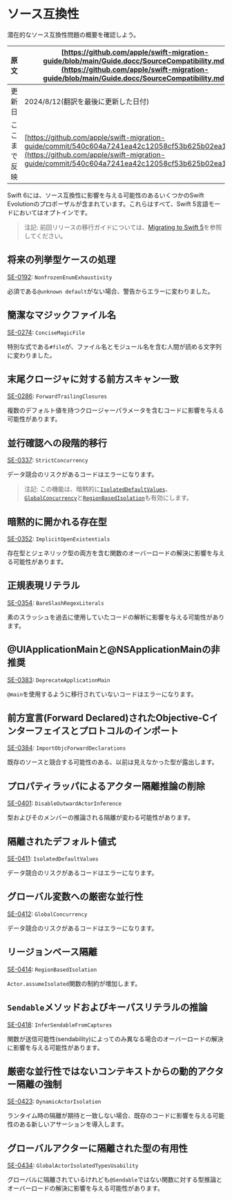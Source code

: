 # ソース互換性

潜在的なソース互換性問題の概要を確認しよう。

|原文|[https://github.com/apple/swift-migration-guide/blob/main/Guide.docc/SourceCompatibility.md](https://github.com/apple/swift-migration-guide/blob/main/Guide.docc/SourceCompatibility.md)|
|---|---|
|更新日|2024/8/12(翻訳を最後に更新した日付)|
|ここまで反映|[https://github.com/apple/swift-migration-guide/commit/540c604a7241ea42c12058cf53b625b02ea1a7ce](https://github.com/apple/swift-migration-guide/commit/540c604a7241ea42c12058cf53b625b02ea1a7ce)|

Swift 6には、ソース互換性に影響を与える可能性のあるいくつかのSwift Evolutionのプロポーザルが含まれています。これらはすべて、Swift 5言語モードにおいてはオプトインです。

> 注記: 前回リリースの移行ガイドについては、[Migrating to Swift 5][swift5]を参照してください。

[swift5]: https://www.swift.org/migration-guide-swift5/

## 将来の列挙型ケースの処理

[SE-0192][]: `NonfrozenEnumExhaustivity`

必須である`@unknown default`がない場合、警告からエラーに変わりました。

[SE-0192]: https://github.com/swiftlang/swift-evolution/blob/main/proposals/0192-non-exhaustive-enums.md

## 簡潔なマジックファイル名

[SE-0274][]: `ConciseMagicFile`

特別な式である`#file`が、ファイル名とモジュール名を含む人間が読める文字列に変わりました。

[SE-0274]: https://github.com/swiftlang/swift-evolution/blob/main/proposals/0274-magic-file.md

## 末尾クロージャに対する前方スキャン一致

[SE-0286][]: `ForwardTrailingClosures`

複数のデフォルト値を持つクロージャーパラメータを含むコードに影響を与える可能性があります。

[SE-0286]: https://github.com/swiftlang/swift-evolution/blob/main/proposals/0286-forward-scan-trailing-closures.md

## 並行確認への段階的移行

[SE-0337][]: `StrictConcurrency`

データ競合のリスクがあるコードはエラーになります。

[SE-0337]: https://github.com/swiftlang/swift-evolution/blob/main/proposals/0337-support-incremental-migration-to-concurrency-checking.md

> 注記: この機能は、暗黙的に[`IsolatedDefaultValues`](#Isolated-default-value-expressions)、
[`GlobalConcurrency`](#Strict-concurrency-for-global-variables)と[`RegionBasedIsolation`](#Region-based-Isolation)も有効にします。

## 暗黙的に開かれる存在型

[SE-0352][]: `ImplicitOpenExistentials`

存在型とジェネリック型の両方を含む関数のオーバーロードの解決に影響を与える可能性があります。

[SE-0352]: https://github.com/swiftlang/swift-evolution/blob/main/proposals/0352-implicit-open-existentials.md

## 正規表現リテラル

[SE-0354][]: `BareSlashRegexLiterals`

素のスラッシュを過去に使用していたコードの解析に影響を与える可能性があります。

[SE-0354]: https://github.com/swiftlang/swift-evolution/blob/main/proposals/0354-regex-literals.md

## @UIApplicationMainと@NSApplicationMainの非推奨

[SE-0383][]: `DeprecateApplicationMain`

`@main`を使用するように移行されていないコードはエラーになります。

[SE-0383]: https://github.com/swiftlang/swift-evolution/blob/main/proposals/0383-deprecate-uiapplicationmain-and-nsapplicationmain.md

## 前方宣言(Forward Declared)されたObjective-Cインターフェイスとプロトコルのインポート

[SE-0384][]: `ImportObjcForwardDeclarations`

既存のソースと競合する可能性のある、以前は見えなかった型が露出します。

[SE-0384]: https://github.com/swiftlang/swift-evolution/blob/main/proposals/0384-importing-forward-declared-objc-interfaces-and-protocols.md

## プロパティラッパによるアクター隔離推論の削除

[SE-0401][]: `DisableOutwardActorInference`

型およびそのメンバーの推論される隔離が変わる可能性があります。

[SE-0401]: https://github.com/swiftlang/swift-evolution/blob/main/proposals/0401-remove-property-wrapper-isolation.md

## 隔離されたデフォルト値式

[SE-0411][]: `IsolatedDefaultValues`

データ競合のリスクがあるコードはエラーになります。

[SE-0411]: https://github.com/swiftlang/swift-evolution/blob/main/proposals/0411-isolated-default-values.md

##  グローバル変数への厳密な並行性

[SE-0412][]: `GlobalConcurrency`

データ競合のリスクがあるコードはエラーになります。

[SE-0412]: https://github.com/swiftlang/swift-evolution/blob/main/proposals/0412-strict-concurrency-for-global-variables.md

## リージョンベース隔離

[SE-0414][]: `RegionBasedIsolation`

`Actor.assumeIsolated`関数の制約が増加します。

[SE-0414]: https://github.com/swiftlang/swift-evolution/blob/main/proposals/0414-region-based-isolation.md

## `Sendable`メソッドおよびキーパスリテラルの推論

[SE-0418][]: `InferSendableFromCaptures`

関数が送信可能性(sendability)によってのみ異なる場合のオーバーロードの解決に影響を与える可能性があります。

[SE-0418]: https://github.com/swiftlang/swift-evolution/blob/main/proposals/0418-inferring-sendable-for-methods.md

## 厳密な並行性ではないコンテキストからの動的アクター隔離の強制

[SE-0423][]: `DynamicActorIsolation`

ランタイム時の隔離が期待と一致しない場合、既存のコードに影響を与える可能性のある新しいアサーションを導入します。

[SE-0423]: https://github.com/swiftlang/swift-evolution/blob/main/proposals/0423-dynamic-actor-isolation.md

## グローバルアクターに隔離された型の有用性

[SE-0434][]: `GlobalActorIsolatedTypesUsability`

グローバルに隔離されているけれども`@Sendable`ではない関数に対する型推論とオーバーロードの解決に影響を与える可能性があります。

[SE-0434]: https://github.com/swiftlang/swift-evolution/blob/main/proposals/0434-global-actor-isolated-types-usability.md